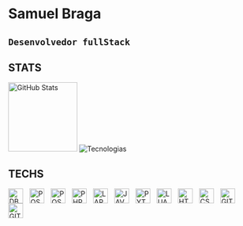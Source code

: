 # Samuel Braga


**`Desenvolvedor fullStack`**
---

## STATS

<p>
    <img 
        alt="GitHub Stats" 
        height="140" 
        src="https://github-readme-stats.vercel.app/api?username=Moriarthyy&show_icons=true&include_all_commits=true&theme=dark" 
    />
    <img 
        alt="Tecnologias" 
        weight="200" 
        src="https://github-readme-stats.vercel.app/api/top-langs/?username=Moriarthyy&layout=compact&custom_title=Techs&langs_count=9&theme=dark"
    />
</p>


## TECHS

<img 
    align="left"
    alt="DBEAVER"
    title="DBEAVER"
    width="30px"
    style="padding-right:10px;"
src="https://cdn.jsdelivr.net/gh/devicons/devicon@latest/icons/dbeaver/dbeaver-original.svg" />
<img 
    align="left"
    alt="POSTGRES"
    title="POSTGRES"
    width="30px"
    style="padding-right:10px;"
src="https://cdn.jsdelivr.net/gh/devicons/devicon@latest/icons/postgresql/postgresql-original.svg" />
<img 
    align="left"
    alt="POSTMAN"
    title="POSTMAN"
    width="30px"
    style="padding-right:10px;"
src="https://cdn.jsdelivr.net/gh/devicons/devicon@latest/icons/postman/postman-original.svg" />
<img 
    align="left"
    alt="PHP"
    title="PHP"
    width="30px"
    style="padding-right:10px;"
src="https://cdn.jsdelivr.net/gh/devicons/devicon@latest/icons/php/php-original.svg" />
<img 
    align="left"
    alt="LARAVEL"
    title="LARAVEL"
    width="30px"
    style="padding-right:10px;"
src="https://cdn.jsdelivr.net/gh/devicons/devicon@latest/icons/laravel/laravel-original.svg" />
<img 
    align="left"
    alt="JAVASCRIPT"
    title="JAVASCRIPT"
    width="30px"
    style="padding-right:10px;"
src="https://cdn.jsdelivr.net/gh/devicons/devicon@latest/icons/javascript/javascript-original.svg" />
<img 
    align="left"
    alt="PYTHON"
    title="PYTHON"
    width="30px"
    style="padding-right:10px;"
src="https://cdn.jsdelivr.net/gh/devicons/devicon@latest/icons/python/python-original.svg" />
<img 
    align="left"
    alt="LUA"
    title="LUA"
    width="30px"
    style="padding-right:10px;"
src="https://cdn.jsdelivr.net/gh/devicons/devicon@latest/icons/lua/lua-original.svg" />
<img 
    align="left"
    alt="HTML"
    title="HTML"
    width="30px"
    style="padding-right:10px;"
src="https://cdn.jsdelivr.net/gh/devicons/devicon@latest/icons/html5/html5-original.svg" />
<img 
    align="left"
    alt="CSS"
    title="CSS"
    width="30px"
    style="padding-right:10px;"
src="https://cdn.jsdelivr.net/gh/devicons/devicon@latest/icons/css3/css3-original.svg" />
<img 
    align="left"
    alt="GIT"
    title="GIT"
    width="30px"
    style="padding-right:10px;"
src="https://cdn.jsdelivr.net/gh/devicons/devicon@latest/icons/git/git-original.svg" />
<img 
    align="left"
    alt="GITLAB"
    title="GITLAB"
    width="30px"
    style="padding-right:10px;"
src="https://cdn.jsdelivr.net/gh/devicons/devicon@latest/icons/gitlab/gitlab-original.svg" />
